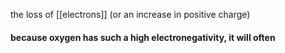 the loss of [[electrons]] (or an increase in positive charge)
#### because oxygen has such a high electronegativity, it will often 